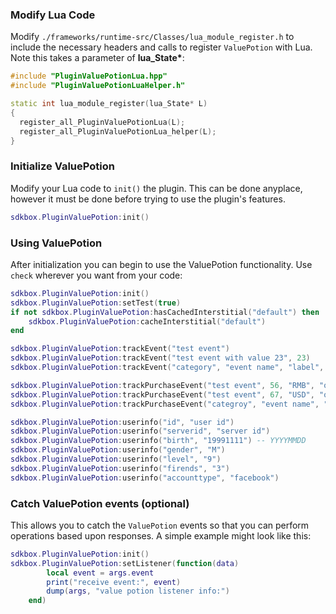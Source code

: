 ### Modify Lua Code
Modify `./frameworks/runtime-src/Classes/lua_module_register.h` to include the necessary headers and calls to register `ValuePotion` with Lua. Note this takes a parameter of __lua_State*__:
```cpp
#include "PluginValuePotionLua.hpp"
#include "PluginValuePotionLuaHelper.h"
```
```cpp
static int lua_module_register(lua_State* L)
{
  register_all_PluginValuePotionLua(L);
  register_all_PluginValuePotionLua_helper(L);
}
```

### Initialize ValuePotion
Modify your Lua code to `init()` the plugin. This can be done anyplace, however it must be done before trying to use the plugin's features.
```lua
sdkbox.PluginValuePotion:init()
```

### Using ValuePotion
After initialization you can begin to use the ValuePotion functionality. Use `check` wherever you want from your code:
```lua
sdkbox.PluginValuePotion:init()
sdkbox.PluginValuePotion:setTest(true)
if not sdkbox.PluginValuePotion:hasCachedInterstitial("default") then
    sdkbox.PluginValuePotion:cacheInterstitial("default")
end

sdkbox.PluginValuePotion:trackEvent("test event")
sdkbox.PluginValuePotion:trackEvent("test event with value 23", 23)
sdkbox.PluginValuePotion:trackEvent("category", "event name", "label", 45)

sdkbox.PluginValuePotion:trackPurchaseEvent("test event", 56, "RMB", "order id", "product id")
sdkbox.PluginValuePotion:trackPurchaseEvent("test event", 67, "USD", "order id", "product id", "campaign id", "content id")
sdkbox.PluginValuePotion:trackPurchaseEvent("categroy", "event name", "label", 78, "ILY", "order id", "product id", "campaign id", "content id");

sdkbox.PluginValuePotion:userinfo("id", "user id")
sdkbox.PluginValuePotion:userinfo("serverid", "server id")
sdkbox.PluginValuePotion:userinfo("birth", "19991111") -- YYYYMMDD
sdkbox.PluginValuePotion:userinfo("gender", "M")
sdkbox.PluginValuePotion:userinfo("level", "9")
sdkbox.PluginValuePotion:userinfo("firends", "3")
sdkbox.PluginValuePotion:userinfo("accounttype", "facebook")
```

### Catch ValuePotion events (optional)
This allows you to catch the `ValuePotion` events so that you can perform operations based upon responses. A simple example might look like this:
```lua
sdkbox.PluginValuePotion:init()
sdkbox.PluginValuePotion:setListener(function(data)
        local event = args.event
        print("receive event:", event)
        dump(args, "value potion listener info:")
    end)
```

